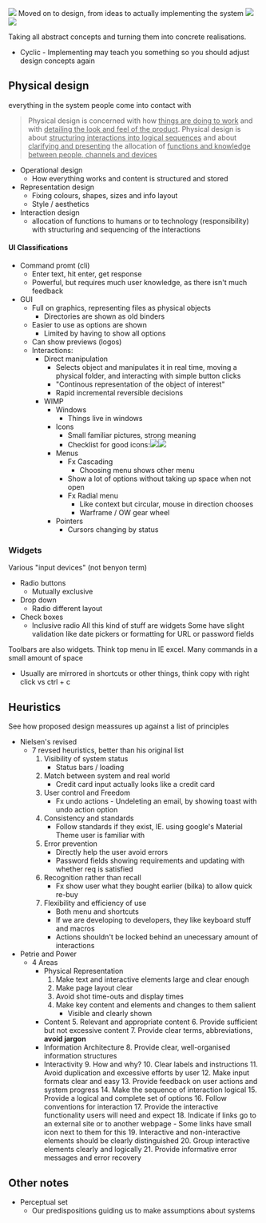 ![](Pasted%20image%2020230917151630.png)
Moved on to design, from ideas to actually implementing the system
![](Pasted%20image%2020230917151733.png)![](Pasted%20image%2020230917152004.png)

Taking all abstract concepts and turning them into concrete realisations. 
- Cyclic - Implementing may teach you something so you should adjust design concepts again
## Physical design
everything in the system people come into contact with
> Physical design is concerned with how <u>things are doing to work</u> and with <u>detailing the look and feel of the product</u>. Physical design is about <u>structuring interactions into logical sequences</u> and about <u>clarifying and presenting</u> the allocation of <u>functions and knowledge between people, channels and devices</u>

- Operational design
	- How everything works and content is structured and stored
- Representation design
	- Fixing colours, shapes, sizes and info layout
	- Style / aesthetics
- Interaction design
	- allocation of functions to humans or to technology (responsibility) with structuring and sequencing of the interactions

#### UI Classifications
- Command promt (cli)
	- Enter text, hit enter, get response
	- Powerful, but requires much user knowledge, as there isn't much feedback
- GUI
	- Full on graphics, representing files as physical objects
		- Directories are shown as old binders
	- Easier to use as options are shown
		- Limited by having to show all options
	- Can show previews (logos)
	- Interactions:
		- Direct manipulation
			- Selects object and manipulates it in real time, moving a physical folder, and interacting with simple button clicks
			- "Continous representation of the object of interest"
			- Rapid incremental reversible decisions
		- WIMP
			- Windows
				- Things live in windows
			- Icons
				- Small familiar pictures, strong meaning
				- Checklist for good icons:![](Pasted%20image%2020230917153245.png)![](Pasted%20image%2020230917153528.png)
			- Menus
				- Fx Cascading
					- Choosing menu shows other menu
				- Show a lot of options without taking up space when not open
				- Fx Radial menu
					- Like context but circular, mouse in direction chooses
					- Warframe / OW gear wheel
			- Pointers
				- Cursors changing by status

### Widgets
Various "input devices" (not benyon term)
- Radio buttons
	- Mutually exclusive
- Drop down
	- Radio different layout
- Check boxes
	- Inclusive radio
All this kind of stuff are widgets
Some have slight validation like date pickers or formatting for URL or password fields

Toolbars are also widgets. Think top menu in IE excel. Many commands in a small amount of space
- Usually are mirrored in shortcuts or other things, think copy with right click vs ctrl + c

## Heuristics
See how proposed design meassures up against a list of principles
- Nielsen's revised
	- 7 revsed heuristics, better than his original list
		1. Visibility of system status
			- Status bars / loading
		2. Match between system and real world
			- Credit card input actually looks like a credit card
		3. User control and Freedom
			- Fx undo actions - Undeleting an email, by showing toast with undo action option
		4. Consistency and standards
			- Follow standards if they exist, IE. using google's Material Theme user is familiar with
		5. Error prevention
			- Directly help the user avoid errors
			- Password fields showing requirements and updating with whether req is satisfied
		6. Recognition rather than recall
			- Fx show user what they bought earlier (bilka) to allow quick re-buy
		7. Flexibility and efficiency of use
			- Both menu and shortcuts
			- If we are developing to developers, they like keyboard stuff and macros
			- Actions shouldn't be locked behind an unecessary amount of interactions
- Petrie and Power
	- 4 Areas
		- Physical Representation
			1. Make text and interactive elements large and clear enough
			2. Make page layout clear
			3. Avoid shot time-outs and display times
			4. Make key content and elements and changes to them salient
				- Visible and clearly shown
		- Content
			5. Relevant and appropriate content
			6. Provide sufficient but not excessive content
			7. Provide clear terms, abbreviations, **avoid jargon**
		- Information Architecture
			8. Provide clear, well-organised information structures
		- Interactivity
			9. How and why?
			10. Clear labels and instructions
			11. Avoid duplication and excessive efforts by user
			12. Make input formats clear and easy
			13. Provide feedback on user actions and system progress
			14. Make the sequence of interaction logical
			15. Provide a logical and complete set of options
			16. Follow conventions for interaction
			17. Provide the interactive functionality users will need and expect
			18. Indicate if links go to an external site or to another webpage
				- Some links have small icon next to them for this
			19. Interactive and non-interactive elements should be clearly distinguished
			20. Group interactive elements clearly and logically
			21. Provide informative error messages and error recovery

## Other notes
- Perceptual set
	- Our predispositions guiding us to make assumptions about systems
